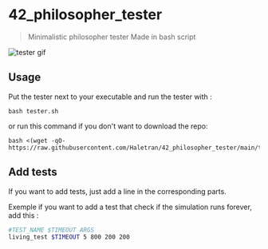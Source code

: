 # 42_philosopher_tester
>Minimalistic philosopher tester
>Made in bash script

![tester gif](show_tester.gif)


## Usage

Put the tester next to your executable and run the tester with :
```
bash tester.sh
```
or run this command if you don't want to download the repo:
```
bash <(wget -qO- https://raw.githubusercontent.com/Haletran/42_philosopher_tester/main/tester.sh)
```

## Add tests

If you want to add tests, just add a line in the corresponding parts.

Exemple if you want to add a test that check if the simulation runs forever, add this :
```bash
#TEST_NAME $TIMEOUT ARGS
living_test $TIMEOUT 5 800 200 200
```
